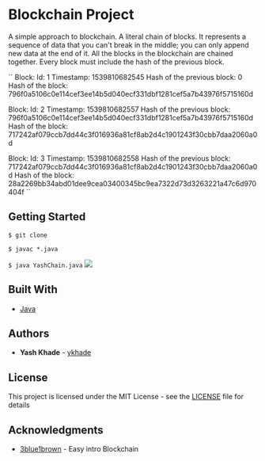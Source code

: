 # Blockchain Project
A simple approach to blockchain. A literal chain of blocks. It represents a sequence of data that you can't break in the middle; you can only append new data at the end of it. All the blocks in the blockchain are chained together. Every block must include the hash of the previous block.

``
Block:
Id: 1
Timestamp: 1539810682545
Hash of the previous block: 
0
Hash of the block: 
796f0a5106c0e114cef3ee14b5d040ecf331dbf1281cef5a7b43976f5715160d

Block:
Id: 2
Timestamp: 1539810682557
Hash of the previous block: 
796f0a5106c0e114cef3ee14b5d040ecf331dbf1281cef5a7b43976f5715160d
Hash of the block: 
717242af079ccb7dd44c3f016936a81cf8ab2d4c1901243f30cbb7daa2060a0d

Block:
Id: 3
Timestamp: 1539810682558
Hash of the previous block: 
717242af079ccb7dd44c3f016936a81cf8ab2d4c1901243f30cbb7daa2060a0d
Hash of the block: 
28a2269bb34abd01dee9cea03400345bc9ea7322d73d3263221a47c6d970404f
``
## Getting Started
``
$ git clone
``

``$ javac *.java``

``$ java YashChain.java``
![](https://media3.giphy.com/media/MFabj1E9mgUsqwVWHu/giphy.gif?cid=790b76115d44ffbc4f594a6955121af4&rid=giphy.gif)

## Built With
* [Java](https://www.oracle.com/technetwork/java/index.html)

## Authors
* **Yash Khade** - [ykhade](https://github.com/ykhade)

## License
This project is licensed under the MIT License - see the [LICENSE](LICENSE) file for details




## Acknowledgments
* [3blue1brown](https://www.youtube.com/watch?v=bBC-nXj3Ng4) - Easy intro Blockchain





